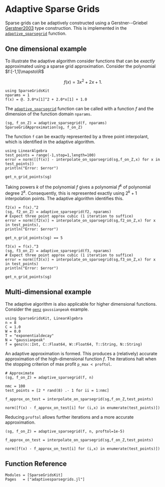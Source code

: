 
# Adaptive Sparse Grids
Sparse grids can be adaptively constructed using a Gerstner--Griebel [Gerstner2003](@cite) type construction.
This is implemented in the [`adaptive_sparsegrid`](@ref) function.

## One dimensional example
To illustrate the adaptive algorithm consider functions that can be *exactly* approximated using a sparse grid approximation.
Consider the polynomial $f:[-1,1]\mapsto\R$
```math
f(x) = 3x^2 + 2x +1.
```
```@example 1d
using SparseGridsKit
nparams = 1
f(x) = @. 3.0*x[1]^2 + 2.0*x[1] + 1.0
```
The [`adaptive_sparsegrid`](@ref) function can be called with a function $f$ and the dimension of the function domain `nparams`.
```@example 1d
(sg, f_on_Z) = adaptive_sparsegrid(f, nparams)
SparseGridApproximation(sg, f_on_Z)
```
The function `f` can be exactly represented by a three point interpolant, which is identified in the adaptive algorithm.
```@example 1d
using LinearAlgebra
test_points = range(-1,stop=1,length=100)
error = norm([[f(x)] - interpolate_on_sparsegrid(sg,f_on_Z,x) for x in test_points])
println("Error: $error")
```
```@example 1d
get_n_grid_points(sg)
```
Taking powers $k$ of the polynomial $f$ gives a polynomial $f^k$ of polynomial degree $2^k$. Consequently, this is represented exactly using $2^k+1$ interpolation points.
The adaptive algorithm identifies this.
```@example 1d
f2(x) = f(x).^2
(sg, f2_on_Z) = adaptive_sparsegrid(f2, nparams)
# Expect three point approx cubic (1 iteration to suffice)
error = norm([f2(x)] ≈ interpolate_on_sparsegrid(sg,f2_on_Z,x) for x in test_points), 
println("Error: $error")
```
```@example 1d
get_n_grid_points(sg) == 5
```
```@example 1d
f3(x) = f(x).^3
(sg, f3_on_Z) = adaptive_sparsegrid(f3, nparams)
# Expect three point approx cubic (1 iteration to suffice)
error = norm([f3(x)] ≈ interpolate_on_sparsegrid(sg,f3_on_Z,x) for x in test_points)
println("Error: $error")
```
```@example 1d
get_n_grid_points(sg)
```
## Multi-dimensional example
The adaptive algorithm is also applicable for higher dimensional functions.
Consider the [`genz`](@ref) `gaussianpeak` example.
```@example genz
using SparseGridsKit, LinearAlgebra
n = 8
C = 1.0
W = 0.0
T = "exponentialdecay"
N = "gaussianpeak"
f = genz(n::Int, C::Float64, W::Float64, T::String, N::String)
```
An adaptive approximation is formed.
This produces a (relatively) accurate approximation of the high-dimensional function $f$.
The iterations halt when the stopping criterion of max profit `p_max < proftol`.
```@example genz
# Approximate
(sg, f_on_Z) = adaptive_sparsegrid(f, n)

nmc = 100
test_points = [2 * rand(8) .- 1 for ii = 1:nmc]

f_approx_on_test = interpolate_on_sparsegrid(sg,f_on_Z,test_points)

norm([f(x) - f_approx_on_test[i] for (i,x) in enumerate(test_points)])
```
Reducing `proftol` allows further iterations and a more accurate approximation.
```@example genz
(sg, f_on_Z) = adaptive_sparsegrid(f, n, proftol=1e-5)

f_approx_on_test = interpolate_on_sparsegrid(sg,f_on_Z,test_points)

norm([f(x) - f_approx_on_test[i] for (i,x) in enumerate(test_points)])
```

## Function Reference
```@autodocs
Modules = [SparseGridsKit]
Pages   = ["adaptivesparsegrids.jl"]
```